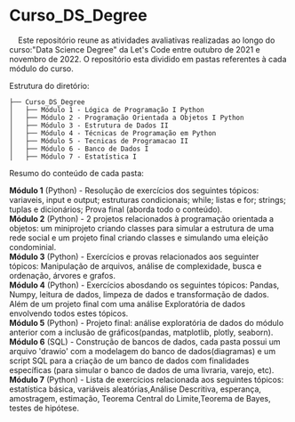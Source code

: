 # Curso_DS_Degree
&nbsp;&nbsp;&nbsp;&nbsp;Este repositório reune as atividades avaliativas realizadas ao longo do curso:"Data Science Degree" da Let's Code  entre outubro de 2021 e novembro de 2022. O repositório esta dividido em pastas referentes à cada módulo do curso.<br>
  
Estrutura do diretório:  
```
├── Curso_DS_Degree
│   ├── Módulo 1 - Lógica de Programação I Python
│   ├── Módulo 2 - Programação Orientada a Objetos I Python
│   ├── Módulo 3 - Estrutura de Dados II
│   ├── Módulo 4 - Técnicas de Programação em Python
│   ├── Módulo 5 - Tecnicas de Programacao II
│   ├── Módulo 6 - Banco de Dados I
│   ├── Módulo 7 - Estatística I
```
Resumo do conteúdo de cada pasta:  
  
**Módulo 1** (Python) - Resolução de exercícios dos seguintes tópicos: variaveis, input e output; estruturas condicionais; while; listas e for; strings; tuplas e dicionários; Prova final (aborda todo o conteúdo).  
**Módulo 2** (Python) - 2 projetos relacionados à programação orientada a objetos: um miniprojeto criando classes para simular a estrutura de uma rede social e um projeto final criando classes e simulando uma eleição condominial.  
**Módulo 3** (Python) - Exercícios e provas relacionados aos seguinter tópicos: Manipulação de arquivos, análise de complexidade, busca e ordenação, árvores e grafos.  
**Módulo 4** (Python) - Exercícios abosdando os seguintes tópicos: Pandas, Numpy, leitura de dados, limpeza de dados e transformação de dados. Além de um projeto final com uma análise Exploratória de dados envolvendo todos estes tópicos.  
**Módulo 5** (Python) - Projeto final: análise exploratória de dados do módulo anterior com a inclusão de gráficos(pandas, matplotlib, plotly, seaborn).  
**Módulo 6** (SQL) - Construção de bancos de dados, cada pasta possui um arquivo 'drawio' com a modelagem do banco de dados(diagramas) e um script SQL para a criação de um banco de dados com finalidades específicas (para simular o banco de dados de uma livraria, varejo, etc).  
**Módulo 7** (Python) - Lista de exercícios relacionada aos seguintes tópicos: estatística básica, variáveis aleatórias,Análise Descritiva, esperança, amostragem, estimação, Teorema Central do Limite,Teorema de Bayes, testes de hipótese.

